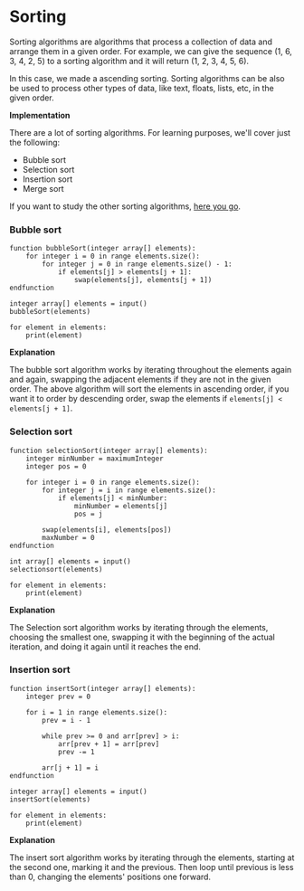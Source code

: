 # Sorting

Sorting algorithms are algorithms that process a collection of data and arrange them in a given order. For example, we can give the sequence (1, 6, 3, 4, 2, 5) to a sorting algorithm and it will return (1, 2, 3, 4, 5, 6).

In this case, we made a ascending sorting. Sorting algorithms can be also be used to process other types of data, like text, floats, lists, etc, in the given order.

**Implementation**

There are a lot of sorting algorithms. For learning purposes, we'll cover just the following:

- Bubble sort
- Selection sort
- Insertion sort
- Merge sort

If you want to study the other sorting algorithms, [here you go](https://www.geeksforgeeks.org/sorting-algorithms/).

### Bubble sort

```
function bubbleSort(integer array[] elements):
	for integer i = 0 in range elements.size():
		for integer j = 0 in range elements.size() - 1:
			if elements[j] > elements[j + 1]:
				swap(elements[j], elements[j + 1])
endfunction

integer array[] elements = input()
bubbleSort(elements)

for element in elements:
	print(element)
```

**Explanation**

The bubble sort algorithm works by iterating throughout the elements again and again, swapping the adjacent elements if they are not in the given order. The above algorithm will sort the elements in ascending order, if you want it to order by descending order, swap the elements if ```elements[j] < elements[j + 1]```.

### Selection sort

```
function selectionSort(integer array[] elements):
	integer minNumber = maximumInteger
	integer pos = 0

	for integer i = 0 in range elements.size():
		for integer j = i in range elements.size():
			if elements[j] < minNumber:
				minNumber = elements[j]
				pos = j
			
		swap(elements[i], elements[pos])
		maxNumber = 0
endfunction

int array[] elements = input()
selectionsort(elements)

for element in elements:
	print(element)
```

**Explanation**

The Selection sort algorithm works by iterating through the elements, choosing the smallest one, swapping it with the beginning of the actual iteration, and doing it again until it reaches the end.

### Insertion sort

```
function insertSort(integer array[] elements):
	integer prev = 0
	
	for i = 1 in range elements.size():
		prev = i - 1
		
		while prev >= 0 and arr[prev] > i:
			arr[prev + 1] = arr[prev]
			prev -= 1
		
		arr[j + 1] = i
endfunction

integer array[] elements = input()
insertSort(elements)

for element in elements:
	print(element)
```

**Explanation**

The insert sort algorithm works by iterating through the elements, starting at the second one, marking it and the previous. Then loop until previous is less than 0, changing the elements' positions one forward.